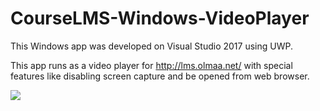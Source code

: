 
# CourseLMS-Windows-VideoPlayer

This Windows  app was developed on Visual Studio 2017 using UWP.

This app runs as a video player for http://lms.olmaa.net/ with special features like disabling screen capture and be opened from web browser.

<img src = "Screenshot_1.png" />


